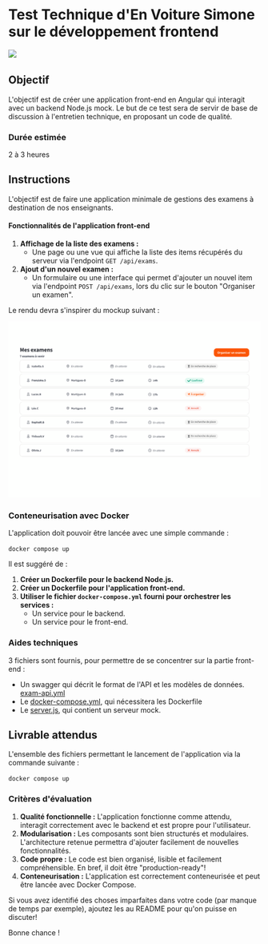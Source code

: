 # Test Technique d'En Voiture Simone sur le développement frontend
![](https://www.envoituresimone.com/packs/media/images/logo-799cc6b9049e7e56d573120ec02c5eb5.svg)

## Objectif
L'objectif est de créer une application front-end en Angular qui interagit avec un backend Node.js mock. 
Le but de ce test sera de servir de base de discussion à l'entretien technique, en proposant un code de qualité.

### Durée estimée
2 à 3 heures

## Instructions

L'objectif est de faire une application minimale de gestions des examens à destination de nos enseignants.

#### Fonctionnalités de l'application front-end
1. **Affichage de la liste des examens  :**
   - Une page ou une vue qui affiche la liste des items récupérés du serveur via l'endpoint `GET /api/exams`.
2. **Ajout d'un nouvel examen :**
   - Un formulaire ou une interface qui permet d'ajouter un nouvel item via l'endpoint `POST /api/exams`, lors du clic sur le bouton "Organiser un examen".

Le rendu devra s'inspirer du mockup suivant :

![](exam_app.png)

### Conteneurisation avec Docker
L'application doit pouvoir être lancée avec une simple commande :

``` docker compose up ```

Il est suggéré de :
1. **Créer un Dockerfile pour le backend Node.js.**
2. **Créer un Dockerfile pour l'application front-end.**
3. **Utiliser le fichier `docker-compose.yml` fourni pour orchestrer les services :**
   - Un service pour le backend.
   - Un service pour le front-end.

### Aides techniques

3 fichiers sont fournis, pour permettre de se concentrer sur la partie front-end :
- Un swagger qui décrit le format de l'API et les modèles de données. [exam-api.yml](exam-api.yml)
- Le [docker-compose.yml](docker-compose.yml), qui nécessitera les Dockerfile
- Le [server.js](server.js), qui contient un serveur mock.

## Livrable attendus
L'ensemble des fichiers permettant le lancement de l'application via la commande suivante :

``` docker compose up ```

### Critères d'évaluation
1. **Qualité fonctionnelle :** L'application fonctionne comme attendu, interagit correctement avec le backend et est propre pour l'utilisateur.
2. **Modularisation :** Les composants sont bien structurés et modulaires. L'architecture retenue permettra d'ajouter facilement de nouvelles fonctionnalités.
3. **Code propre :** Le code est bien organisé, lisible et facilement compréhensible. En bref, il doit être "production-ready"!
4. **Conteneurisation :** L'application est correctement conteneurisée et peut être lancée avec Docker Compose.

Si vous avez identifié des choses imparfaites dans votre code (par manque de temps par exemple), ajoutez les au README pour qu'on puisse en discuter!

Bonne chance !
